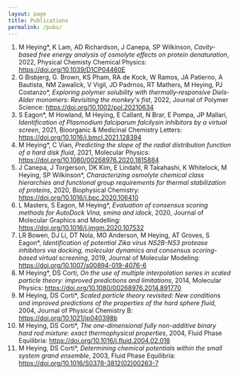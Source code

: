 ```yaml
---
layout: page
title: Publications
permalink: /pubs/
---
```


1. M Heying*, K Lam, AD Richardson, J Canepa, SP Wilkinson, *Cavity-based free energy analysis of osmolyte effects on protein denaturation*, 2022, Physical Chemisty Chemical Physics: https://doi.org/10.1039/D1CP04460E
2. G Bisbjerg, G. Brown, KS Pham, RA de Kock, W Ramos, JA Patierno, A Bautista, NM Zawalick, V Vigil, JD Padrnos, RT Mathers, M Heying, PJ Costanzo*, *Exploring polymer solubility with thermally‐responsive Diels‐Alder monomers: Revisiting the monkey's fist*, 2022, Journal of Polymer Science: https://doi.org/10.1002/pol.20210634
3. S Eagon*, M Howland, M Heying, E Callant, N Brar, E Pompa, JP Mallari, *Identification of Plasmodium falciparum falcilysin inhibitors by a virtual screen*, 2021, Bioorganic & Medicinal Chemistry Letters: https://doi.org/10.1016/j.bmcl.2021.128394
4. M Heying*, C Vian, *Predicting the slope of the radial distribution function of a hard disk fluid*, 2021, Molecular Physics: https://doi.org/10.1080/00268976.2020.1815884
5. J Canepa, J Torgerson, DK Kim, E Lindahl, R Takahashi, K Whitelock, M Heying, SP Wilkinson*, *Characterizing osmolyte chemical class hierarchies and functional group requirements for thermal stabilization of proteins*, 2020, Biophysical Chemistry: https://doi.org/10.1016/j.bpc.2020.106410
6. L Masters, S Eagon, M Heying*, *Evaluation of consensus scoring methods for AutoDock Vina, smina and idock*, 2020, Journal of Molecular Graphics and Modelling: https://doi.org/10.1016/j.jmgm.2020.107532
7. LR Bowen, DJ Li, DT Nola, MO Anderson, M Heying, AT Groves, S Eagon*, *Identification of potential Zika virus NS2B-NS3 protease inhibitors via docking, molecular dynamics and consensus scoring-based virtual screening*, 2019, Journal of Molecular Modeling: https://doi.org/10.1007/s00894-019-4076-6
8. M Heying*, DS Corti, *On the use of multiple interpolation series in scaled particle theory: improved predictions and limitations*, 2014, Molecular Physics: https://doi.org/10.1080/00268976.2014.891770
9. M Heying, DS Corti*, *Scaled particle theory revisited: New conditions and improved predictions of the properties of the hard sphere fluid*, 2004, Journal of Physical Chemistry B: https://doi.org/10.1021/jp040398b
10. M Heying, DS Corti*, *The one-dimensional fully non-additive binary hard rod mixture: exact thermophysical properties*, 2004, Fluid Phase Equilibria: https://doi.org/10.1016/j.fluid.2004.02.018 
11. M Heying, DS Corti*, *Determining chemical potentials within the small system grand ensemble*, 2003, Fluid Phase Equilibria: https://doi.org/10.1016/S0378-3812(02)00263-7
